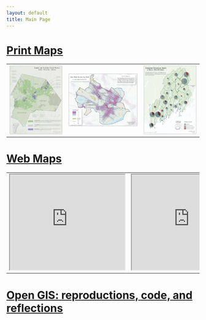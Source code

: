 ```yaml
---
layout: default
title: Main Page
---
```


# [Print Maps](cart/pages.md)

<table align="center" width="650px" cellpadding="0" cellspacing="0">
    <tr>
        <td> <a href="https://derrickburt.github.io/cart/vtSolar/vtSolar.html"> <img src="./cart/vtSolar/TownParcels.jpg" alt="Chittenden Solar" title="Chittenden Solar"/></td>
        <td> <a href="https://derrickburt.github.io/cart/maine/maine.html"> 
        <img src="./cart/camberville/maps/TransportationAccess.jpg" alt="Camberville Transporation" title="Camberville Transporationl"/></td>
        <td><img src="./cart/maine/Regional_ConservedSymbols.jpg" alt="Regional Conservation" title="Regional Conservation"/></td>
    </tr>
</table>

# [Web Maps](web/pages.md)
<table align="center" width="100%" cellpadding="0" cellspacing="0">
    <tr>
        <td> <a href="https://middlebury.maps.arcgis.com/apps/webappviewer/index.html?id=6a8153ac312543e2a204f122360b802e"> <iframe
        src="https://middlebury.maps.arcgis.com/apps/webappviewer/index.html?id=6a8153ac312543e2a204f122360b802e"
        style="width:425x; height:250px" ></iframe> </td>
        <td> <a href="https://middlebury.maps.arcgis.com/apps/webappviewer/index.html?id=940c8e6cda52440d92a6100f56e324fc"> <iframe
        src="https://middlebury.maps.arcgis.com/apps/webappviewer/index.html?id=940c8e6cda52440d92a6100f56e324fc"
        style="width:425x; height:250px" ></iframe> </td>
    </tr>
</table>

# [Open GIS: reproductions, code, and reflections](opengis/pages.md)






